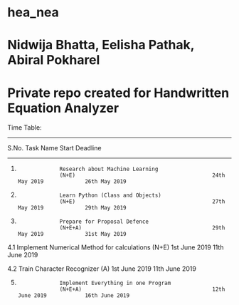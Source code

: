 # hea_nea
# Nidwija Bhatta, Eelisha Pathak, Abiral Pokharel
# Private repo created for Handwritten Equation Analyzer 
Time Table:

---------------------------------------------------------------------------------------------------------------

S.No.               Task Name                                       Start                     Deadline
________________________________________________________________________________________________________________
1.                  Research about Machine Learning
                    (N+E)                                           24th May 2019             26th May 2019
                    
2.                  Learn Python (Class and Objects)
                    (N+E)                                           27th May 2019             29th May 2019
                    
3.                  Prepare for Proposal Defence
                    (N+E+A)                                         29th May 2019             31st May 2019
                    
4.1                 Implement Numerical Method for calculations
                    (N+E)                                           1st June 2019             11th June 2019
                    
4.2                 Train Character Recognizer
                    (A)                                             1st June 2019             11th June 2019
                    
5.                  Implement Everything in one Program           
                    (N+E+A)                                         12th June 2019            16th June 2019
                    
<Add as Required>
